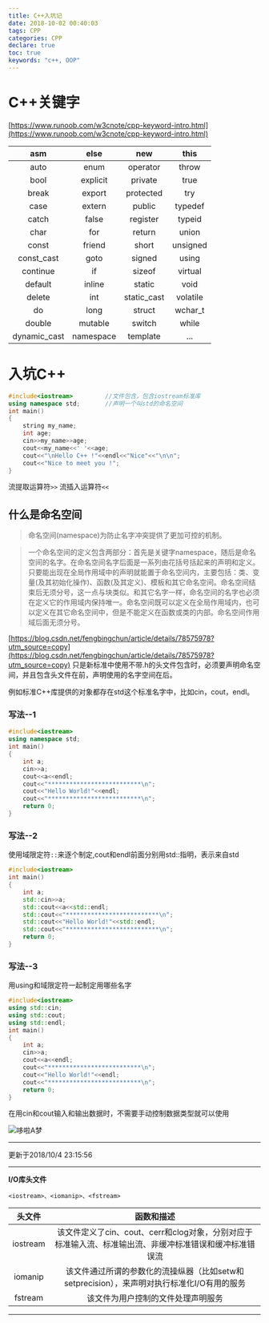 ```yaml
---
title: C++入坑记
date: 2018-10-02 00:40:03
tags: CPP
categories: CPP
declare: true
toc: true
keywords: "c++, OOP"
---
```


# C++关键字

[https://www.runoob.com/w3cnote/cpp-keyword-intro.html](https://www.runoob.com/w3cnote/cpp-keyword-intro.html)

|asm|else|new|this|
|:--:|:--:|:--:|:--:|
|auto|enum|operator|throw|
|bool|explicit|private|true|
|break|export|protected|try|
|case|extern|public|typedef|
|catch|false|register|typeid|
|char|for|return|union|
|const|friend|short|unsigned|
|const_cast|goto|signed|using|
|continue|if|sizeof|virtual|
|default|inline|static|void|
|delete|int|static_cast|volatile|
|do|long|struct|wchar_t|
|double|mutable|switch|while|
|dynamic_cast|namespace|template|...|

<!-- more -->

# 入坑C++

```c++
#include<iostream>         //文件包含，包含iostream标准库
using namespace std;       //声明一个叫std的命名空间
int main()
{
	string my_name;
	int age;
	cin>>my_name>>age;
	cout<<my_name<<' '<<age;
	cout<<"\nHello C++ !"<<endl<<"Nice"<<"\n\n";
	cout<<"Nice to meet you !";
}
```

流提取运算符`>>`
流插入运算符`<<`

## 什么是命名空间

>命名空间(namespace)为防止名字冲突提供了更加可控的机制。

>一个命名空间的定义包含两部分：首先是关键字namespace，随后是命名空间的名字。在命名空间名字后面是一系列由花括号括起来的声明和定义。只要能出现在全局作用域中的声明就能置于命名空间内，主要包括：类、变量(及其初始化操作)、函数(及其定义)、模板和其它命名空间。命名空间结束后无须分号，这一点与块类似。和其它名字一样，命名空间的名字也必须在定义它的作用域内保持唯一。命名空间既可以定义在全局作用域内，也可以定义在其它命名空间中，但是不能定义在函数或类的内部。命名空间作用域后面无须分号。

[https://blog.csdn.net/fengbingchun/article/details/78575978?utm_source=copy](https://blog.csdn.net/fengbingchun/article/details/78575978?utm_source=copy)
只是新标准中使用不带.h的头文件包含时，必须要声明命名空间，并且包含头文件在前，声明使用的名字空间在后。

例如标准C++库提供的对象都存在std这个标准名字中，比如cin，cout，endl。

### 写法--1

```c++
#include<iostream>
using namespace std;
int main()
{
	int a;
	cin>>a;
	cout<<a<<endl;
	cout<<"**************************\n";
	cout<<"Hello World!"<<endl;
	cout<<"**************************\n";
	return 0;
}
```

### 写法--2

使用域限定符`::`来逐个制定,cout和endl前面分别用std::指明，表示来自std
```c++
#include<iostream>
int main()
{
    int a;
	std::cin>>a;
	std::cout<<a<<std::endl;
	std::cout<<"**************************\n";
	std::cout<<"Hello World!"<<std::endl;
	std::cout<<"**************************\n";
	return 0;
}
```

### 写法--3

用using和域限定符一起制定用哪些名字

```c++
#include<iostream>
using std::cin;
using std::cout;
using std::endl;
int main()
{
	int a;
	cin>>a;
	cout<<a<<endl;
	cout<<"**************************\n";
	cout<<"Hello World!"<<endl;
	cout<<"**************************\n";
	return 0;
}
```

在用cin和cout输入和输出数据时，不需要手动控制数据类型就可以使用

![哆啦A梦](https://i.loli.net/2020/04/01/Ij7rbfRXvmPhQT3.png)

---
更新于2018/10/4 23:15:56

---

**I/O库头文件**

`<iostream>、<iomanip>、<fstream>`

|头文件|函数和描述|
|:--:|:--:|
|iostream|该文件定义了cin、cout、cerr和clog对象，分别对应于标准输入流、标准输出流、非缓冲标准错误和缓冲标准错误流||
|iomanip|该文件通过所谓的参数化的流操纵器（比如setw和setprecision），来声明对执行标准化I/O有用的服务|
|fstream|该文件为用户控制的文件处理声明服务|

---